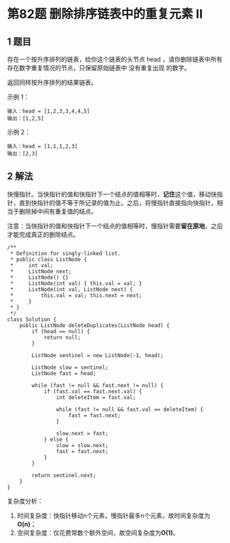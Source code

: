 # 第82题 删除排序链表中的重复元素 II

## 1 题目

存在一个按升序排列的链表，给你这个链表的头节点 head ，请你删除链表中所有存在数字重复情况的节点，只保留原始链表中 没有重复出现 的数字。

返回同样按升序排列的结果链表。

示例 1：

```
输入：head = [1,2,3,3,4,4,5]
输出：[1,2,5]
```

示例 2：

```
输入：head = [1,1,1,2,3]
输出：[2,3]
```

## 2 解法

快慢指针。当快指针的值和快指针下一个结点的值相等时，**记住**这个值，移动快指针，直到快指针的值不等于所记录的值为止。之后，将慢指针直接指向快指针，相当于删除掉中间有重复值的结点。

注意：当快指针的值和快指针下一个结点的值相等时，慢指针需要**留在原地**，之后才能完成真正的删除结点。

```
/**
 * Definition for singly-linked list.
 * public class ListNode {
 *     int val;
 *     ListNode next;
 *     ListNode() {}
 *     ListNode(int val) { this.val = val; }
 *     ListNode(int val, ListNode next) { 
 *	       this.val = val; this.next = next; 	
 *	   }
 * }
 */
class Solution {
    public ListNode deleteDuplicates(ListNode head) {
        if (head == null) {
            return null;
        }

        ListNode sentinel = new ListNode(-1, head);

        ListNode slow = sentinel;
        ListNode fast = head;

        while (fast != null && fast.next != null) {
            if (fast.val == fast.next.val) {
                int deleteItem = fast.val;

                while (fast != null && fast.val == deleteItem) {
                    fast = fast.next;
                }

                slow.next = fast;
            } else {
                slow = slow.next;
                fast = fast.next;
            }
        }

        return sentinel.next;
    }
}
```

复杂度分析：

1. 时间复杂度：快指针移动n个元素，慢指针最多n个元素，故时间复杂度为**O(n)**；
2. 空间复杂度：仅花费常数个额外空间，故空间复杂度为**O(1)**。